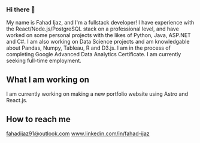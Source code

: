 ### Hi there 👋

My name is Fahad Ijaz, and I'm a fullstack developer! I have experience with the React/Node.js/PostgreSQL stack on a professional level, and have worked on some personal projects with the likes of Python, Java, ASP.NET and C#. I am also working on Data Science projects and am knowledgable about Pandas, Numpy, Tableau, R and D3.js. I am in the process of completing Google Advanced Data Analytics Certificate. I am currently seeking full-time employment.

## What I am working on

I am currently working on making a new portfolio website using Astro and React.js.

## How to reach me

fahadijaz91@outlook.com
www.linkedin.com/in/fahad-ijaz
<!--
**fi0321/fi0321** is a ✨ _special_ ✨ repository because its `README.md` (this file) appears on your GitHub profile.

Here are some ideas to get you started:

- 🔭 I’m currently working on ...
- 🌱 I’m currently learning ...
- 👯 I’m looking to collaborate on ...
- 🤔 I’m looking for help with ...
- 💬 Ask me about ...
- 📫 How to reach me: ...
- 😄 Pronouns: ...
- ⚡ Fun fact: ...
-->
